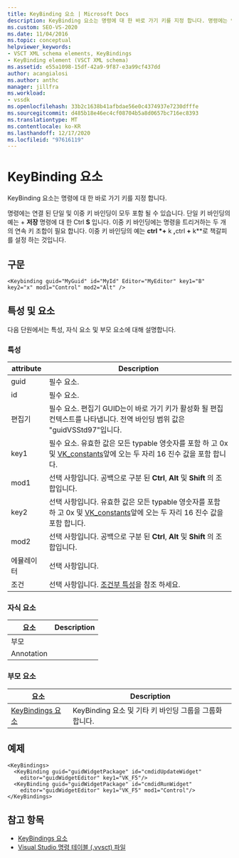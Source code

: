 ```yaml
---
title: KeyBinding 요소 | Microsoft Docs
description: KeyBinding 요소는 명령에 대 한 바로 가기 키를 지정 합니다. 명령에는 연결 된 단일 및 이중 키 바인딩이 모두 포함 될 수 있습니다.
ms.custom: SEO-VS-2020
ms.date: 11/04/2016
ms.topic: conceptual
helpviewer_keywords:
- VSCT XML schema elements, KeyBindings
- KeyBinding element (VSCT XML schema)
ms.assetid: e55a1098-15df-42a9-9f87-e3a99cf437dd
author: acangialosi
ms.author: anthc
manager: jillfra
ms.workload:
- vssdk
ms.openlocfilehash: 33b2c1638b41afbdae56e0c4374937e7230dfffe
ms.sourcegitcommit: d485b18e46ec4cf08704b5a8d0657bc716ec8393
ms.translationtype: MT
ms.contentlocale: ko-KR
ms.lasthandoff: 12/17/2020
ms.locfileid: "97616119"
---
```

# <a name="keybinding-element"></a>KeyBinding 요소
KeyBinding 요소는 명령에 대 한 바로 가기 키를 지정 합니다.

 명령에는 연결 된 단일 및 이중 키 바인딩이 모두 포함 될 수 있습니다. 단일 키 바인딩의 예는  + **저장** 명령에 대 한 Ctrl **S** 입니다. 이중 키 바인딩에는 명령을 트리거하는 두 개의 연속 키 조합이 필요 합니다. 이중 키 바인딩의 예는 <strong>ctrl *+</strong> k <strong>,</strong>ctrl <strong>+</strong> k**로 책갈피를 설정 하는 것입니다.

## <a name="syntax"></a>구문

```
<Keybinding guid="MyGuid" id="MyId" Editor="MyEditor" key1="B" key2="x" mod1="Control" mod2="Alt" />
```

## <a name="attributes-and-elements"></a>특성 및 요소
 다음 단원에서는 특성, 자식 요소 및 부모 요소에 대해 설명합니다.

### <a name="attributes"></a>특성

|attribute|Description|
|---------------|-----------------|
|guid|필수 요소.|
|id|필수 요소.|
|편집기|필수 요소. 편집기 GUID는이 바로 가기 키가 활성화 될 편집 컨텍스트를 나타냅니다. 전역 바인딩 범위 값은 "guidVSStd97"입니다.|
|key1|필수 요소. 유효한 값은 모든 typable 영숫자를 포함 하 고 0x 및 [VK_constants](/windows/desktop/inputdev/virtual-key-codes)앞에 오는 두 자리 16 진수 값을 포함 합니다.|
|mod1|선택 사항입니다. 공백으로 구분 된 **Ctrl**, **Alt** 및 **Shift** 의 조합입니다.|
|key2|선택 사항입니다. 유효한 값은 모든 typable 영숫자를 포함 하 고 0x 및 [VK_constants](/windows/desktop/inputdev/virtual-key-codes)앞에 오는 두 자리 16 진수 값을 포함 합니다.|
|mod2|선택 사항입니다. 공백으로 구분 된 **Ctrl**, **Alt** 및 **Shift** 의 조합입니다.|
|에뮬레이터|선택 사항입니다.|
|조건|선택 사항입니다. [조건부 특성](../extensibility/vsct-xml-schema-conditional-attributes.md)을 참조 하세요.|

### <a name="child-elements"></a>자식 요소

|요소|Description|
|-------------|-----------------|
|부모||
|Annotation||

### <a name="parent-elements"></a>부모 요소

|요소|Description|
|-------------|-----------------|
|[KeyBindings 요소](../extensibility/keybindings-element.md)|KeyBinding 요소 및 기타 키 바인딩 그룹을 그룹화 합니다.|

## <a name="example"></a>예제

```
<KeyBindings>
  <KeyBinding guid="guidWidgetPackage" id="cmdidUpdateWidget"
    editor="guidWidgetEditor" key1="VK_F5"/>
  <KeyBinding guid="guidWidgetPackage" id="cmdidRunWidget"
    editor="guidWidgetEditor" key1="VK_F5" mod1="Control"/>
</KeyBindings>
```

## <a name="see-also"></a>참고 항목
- [KeyBindings 요소](../extensibility/keybindings-element.md)
- [Visual Studio 명령 테이블 (.vvsct) 파일](../extensibility/internals/visual-studio-command-table-dot-vsct-files.md)
